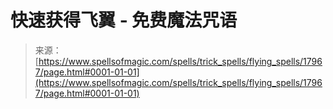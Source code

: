 <!--yml

category: 未分类

date: 2024-06-12 18:59:20

-->

# 快速获得飞翼 - 免费魔法咒语

> 来源：[https://www.spellsofmagic.com/spells/trick_spells/flying_spells/17967/page.html#0001-01-01](https://www.spellsofmagic.com/spells/trick_spells/flying_spells/17967/page.html#0001-01-01)
